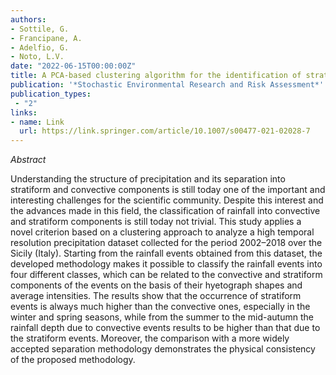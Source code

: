 ```yaml
---
authors:
- Sottile, G.
- Francipane, A.
- Adelfio, G.
- Noto, L.V.
date: "2022-06-15T00:00:00Z"
title: A PCA-based clustering algorithm for the identification of stratiform and convective precipitation at the event scale. An application to the sub-hourly precipitation of Sicily, Italy
publication: '*Stochastic Environmental Research and Risk Assessment*'  
publication_types:
 - "2"
links:
- name: Link
  url: https://link.springer.com/article/10.1007/s00477-021-02028-7
---
```


*Abstract*

Understanding the structure of precipitation and its separation into stratiform and convective components is still today one of the important and interesting challenges for the scientific community. Despite this interest and the advances made in this field, the classification of rainfall into convective and stratiform components is still today not trivial. This study applies a novel criterion based on a clustering approach to analyze a high temporal resolution precipitation dataset collected for the period 2002–2018 over the Sicily (Italy). Starting from the rainfall events obtained from this dataset, the developed methodology makes it possible to classify the rainfall events into four different classes, which can be related to the convective and stratiform components of the events on the basis of their hyetograph shapes and average intensities. The results show that the occurrence of stratiform events is always much higher than the convective ones, especially in the winter and spring seasons, while from the summer to the mid-autumn the rainfall depth due to convective events results to be higher than that due to the stratiform events. Moreover, the comparison with a more widely accepted separation methodology demonstrates the physical consistency of the proposed methodology.
